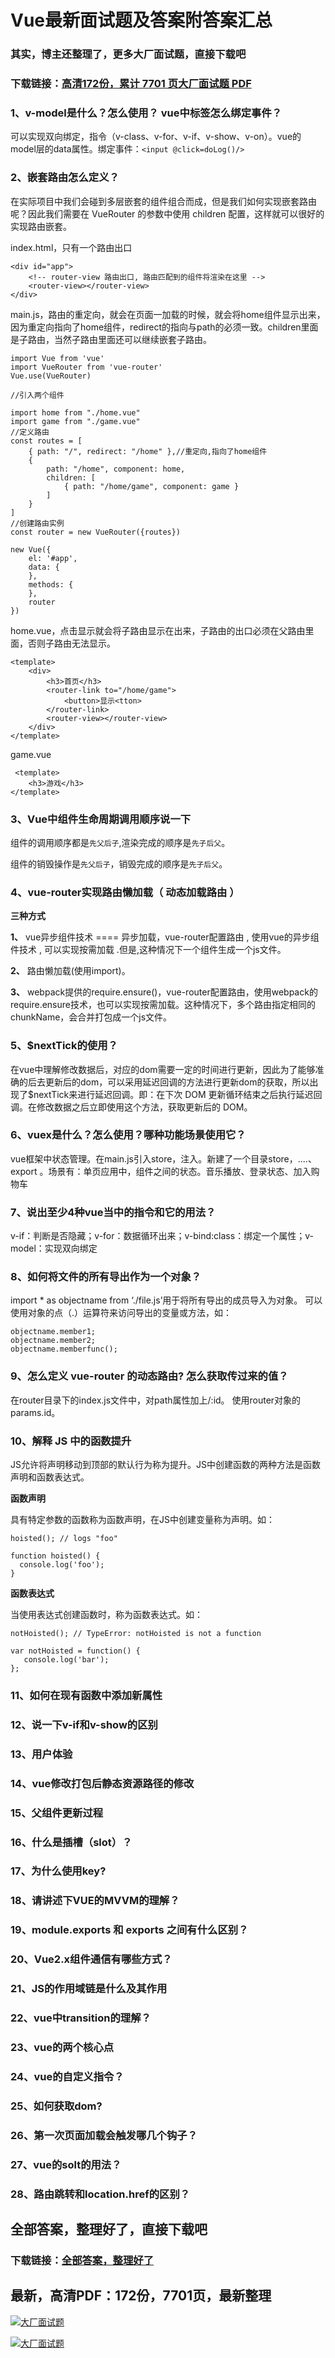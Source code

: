 # Vue最新面试题及答案附答案汇总

### 其实，博主还整理了，更多大厂面试题，直接下载吧

### 下载链接：[高清172份，累计 7701 页大厂面试题  PDF](https://github.com/souyunku/DevBooks/blob/master/docs/index.md)



### 1、v-model是什么？怎么使用？ vue中标签怎么绑定事件？

可以实现双向绑定，指令（v-class、v-for、v-if、v-show、v-on）。vue的model层的data属性。绑定事件：`<input @click=doLog()/>`


### 2、嵌套路由怎么定义？

在实际项目中我们会碰到多层嵌套的组件组合而成，但是我们如何实现嵌套路由呢？因此我们需要在 VueRouter 的参数中使用 children 配置，这样就可以很好的实现路由嵌套。

index.html，只有一个路由出口

```
<div id="app">
    <!-- router-view 路由出口, 路由匹配到的组件将渲染在这里 -->
    <router-view></router-view>
</div>
```

main.js，路由的重定向，就会在页面一加载的时候，就会将home组件显示出来，因为重定向指向了home组件，redirect的指向与path的必须一致。children里面是子路由，当然子路由里面还可以继续嵌套子路由。

```
import Vue from 'vue'
import VueRouter from 'vue-router'
Vue.use(VueRouter)

//引入两个组件

import home from "./home.vue"
import game from "./game.vue"
//定义路由
const routes = [
    { path: "/", redirect: "/home" },//重定向,指向了home组件
    {
        path: "/home", component: home,
        children: [
            { path: "/home/game", component: game }
        ]
    }
]
//创建路由实例
const router = new VueRouter({routes})

new Vue({
    el: '#app',
    data: {
    },
    methods: {
    },
    router
})
```

home.vue，点击显示就会将子路由显示在出来，子路由的出口必须在父路由里面，否则子路由无法显示。

```
<template>
    <div>
        <h3>首页</h3>
        <router-link to="/home/game">
            <button>显示<tton>
        </router-link>
        <router-view></router-view>
    </div>
</template>
```

game.vue

```
 <template>
    <h3>游戏</h3>
</template>
```


### 3、Vue中组件生命周期调用顺序说一下

组件的调用顺序都是`先父后子`,渲染完成的顺序是`先子后父`。

组件的销毁操作是`先父后子`，销毁完成的顺序是`先子后父`。


### 4、vue-router实现路由懒加载（ 动态加载路由 ）

**三种方式**

**1、** vue异步组件技术 ==== 异步加载，vue-router配置路由 , 使用vue的异步组件技术 , 可以实现按需加载 .但是,这种情况下一个组件生成一个js文件。

**2、** 路由懒加载(使用import)。

**3、** webpack提供的require.ensure()，vue-router配置路由，使用webpack的require.ensure技术，也可以实现按需加载。这种情况下，多个路由指定相同的chunkName，会合并打包成一个js文件。


### 5、$nextTick的使用？

在vue中理解修改数据后，对应的dom需要一定的时间进行更新，因此为了能够准确的后去更新后的dom，可以采用延迟回调的方法进行更新dom的获取，所以出现了$nextTick来进行延迟回调。即：在下次 DOM 更新循环结束之后执行延迟回调。在修改数据之后立即使用这个方法，获取更新后的 DOM。


### 6、vuex是什么？怎么使用？哪种功能场景使用它？

vue框架中状态管理。在main.js引入store，注入。新建了一个目录store，….、export 。场景有：单页应用中，组件之间的状态。音乐播放、登录状态、加入购物车


### 7、说出至少4种vue当中的指令和它的用法？

v-if：判断是否隐藏；v-for：数据循环出来；v-bind:class：绑定一个属性；v-model：实现双向绑定


### 8、如何将文件的所有导出作为一个对象？

import * as objectname from ‘./file.js’用于将所有导出的成员导入为对象。 可以使用对象的点（.）运算符来访问导出的变量或方法，如：

```
objectname.member1;
objectname.member2;
objectname.memberfunc();
```


### 9、怎么定义 vue-router 的动态路由? 怎么获取传过来的值？

在router目录下的index.js文件中，对path属性加上/:id。 使用router对象的params.id。


### 10、解释 JS 中的函数提升

JS允许将声明移动到顶部的默认行为称为提升。JS中创建函数的两种方法是函数声明和函数表达式。

**函数声明**

具有特定参数的函数称为函数声明，在JS中创建变量称为声明。如：

```
hoisted(); // logs "foo"

function hoisted() {
  console.log('foo');
}
```

**函数表达式**

当使用表达式创建函数时，称为函数表达式。如：

```
notHoisted(); // TypeError: notHoisted is not a function

var notHoisted = function() {
   console.log('bar');
};
```


### 11、如何在现有函数中添加新属性
### 12、说一下v-if和v-show的区别
### 13、用户体验
### 14、vue修改打包后静态资源路径的修改
### 15、父组件更新过程
### 16、什么是插槽（slot）？
### 17、为什么使用key?
### 18、请讲述下VUE的MVVM的理解？
### 19、module.exports 和 exports 之间有什么区别？
### 20、Vue2.x组件通信有哪些方式？
### 21、JS的作用域链是什么及其作用
### 22、vue中transition的理解？
### 23、vue的两个核心点
### 24、vue的自定义指令？
### 25、如何获取dom?
### 26、第一次页面加载会触发哪几个钩子？
### 27、vue的solt的用法？
### 28、路由跳转和location.href的区别？




## 全部答案，整理好了，直接下载吧

### 下载链接：[全部答案，整理好了](https://www.souyunku.com/wp-content/uploads/weixin/githup-weixin-2.png)




## 最新，高清PDF：172份，7701页，最新整理

[![大厂面试题](https://www.souyunku.com/wp-content/uploads/weixin/mst.png "架构师专栏")](https://www.souyunku.com/wp-content/uploads/weixin/githup-weixin.png "架构师专栏")

[![大厂面试题](https://www.souyunku.com/wp-content/uploads/weixin/githup-weixin.png "架构师专栏")](https://www.souyunku.com/wp-content/uploads/weixin/githup-weixin.png "架构师专栏")
